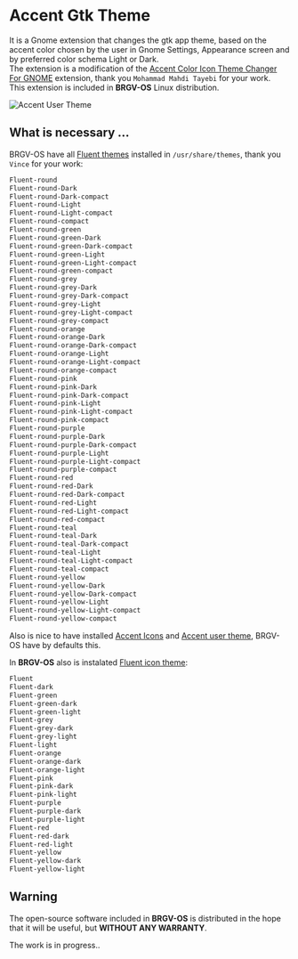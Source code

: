 # Accent Gtk Theme
It is a Gnome extension that changes the gtk app theme, based on the accent color chosen by the user in Gnome Settings, Appearance screen and by preferred color schema Light or Dark.   
The extension is a modification of the [Accent Color Icon Theme Changer For GNOME](https://github.com/taiwbi/gnome-accent-directories) extension, thank you `Mohammad Mahdi Tayebi` for your work.  
This extension is included in **BRGV-OS** Linux distribution.  

![Accent User Theme](../screenshots/accent-gtk-theme.png)  
  
## What is necessary ...
BRGV-OS have all [Fluent themes](https://github.com/vinceliuice/Fluent-gtk-theme) installed in `/usr/share/themes`, thank you `Vince` for your work:
```txt
Fluent-round
Fluent-round-Dark
Fluent-round-Dark-compact
Fluent-round-Light
Fluent-round-Light-compact
Fluent-round-compact
Fluent-round-green
Fluent-round-green-Dark
Fluent-round-green-Dark-compact
Fluent-round-green-Light
Fluent-round-green-Light-compact
Fluent-round-green-compact
Fluent-round-grey
Fluent-round-grey-Dark
Fluent-round-grey-Dark-compact
Fluent-round-grey-Light
Fluent-round-grey-Light-compact
Fluent-round-grey-compact
Fluent-round-orange
Fluent-round-orange-Dark
Fluent-round-orange-Dark-compact
Fluent-round-orange-Light
Fluent-round-orange-Light-compact
Fluent-round-orange-compact
Fluent-round-pink
Fluent-round-pink-Dark
Fluent-round-pink-Dark-compact
Fluent-round-pink-Light
Fluent-round-pink-Light-compact
Fluent-round-pink-compact
Fluent-round-purple
Fluent-round-purple-Dark
Fluent-round-purple-Dark-compact
Fluent-round-purple-Light
Fluent-round-purple-Light-compact
Fluent-round-purple-compact
Fluent-round-red
Fluent-round-red-Dark
Fluent-round-red-Dark-compact
Fluent-round-red-Light
Fluent-round-red-Light-compact
Fluent-round-red-compact
Fluent-round-teal
Fluent-round-teal-Dark
Fluent-round-teal-Dark-compact
Fluent-round-teal-Light
Fluent-round-teal-Light-compact
Fluent-round-teal-compact
Fluent-round-yellow
Fluent-round-yellow-Dark
Fluent-round-yellow-Dark-compact
Fluent-round-yellow-Light
Fluent-round-yellow-Light-compact
Fluent-round-yellow-compact
```
Also is nice to have installed [Accent Icons](https://extensions.gnome.org/extension/7535/accent-directories/) and [Accent user theme](https://github.com/florintanasa/brgvos-void/tree/main/accent-user-theme%40brgvos), BRGV-OS have by defaults this.
  
In **BRGV-OS** also is instalated [Fluent icon theme](https://github.com/vinceliuice/Fluent-icon-theme):  
  
```txt
Fluent
Fluent-dark
Fluent-green
Fluent-green-dark
Fluent-green-light
Fluent-grey
Fluent-grey-dark
Fluent-grey-light
Fluent-light
Fluent-orange
Fluent-orange-dark
Fluent-orange-light
Fluent-pink
Fluent-pink-dark
Fluent-pink-light
Fluent-purple
Fluent-purple-dark
Fluent-purple-light
Fluent-red
Fluent-red-dark
Fluent-red-light
Fluent-yellow
Fluent-yellow-dark
Fluent-yellow-light
```  

## Warning 

The open-source software included in **BRGV-OS** is distributed in the hope that it will be useful, but **WITHOUT ANY WARRANTY**.

The work is in progress..

